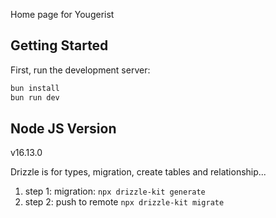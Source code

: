 Home page for Yougerist

## Getting Started

First, run the development server:

```bash
bun install
bun run dev
```

## Node JS Version

v16.13.0

Drizzle is for types, migration, create tables and relationship...

1. step 1: migration: `npx drizzle-kit generate`
2. step 2: push to remote `npx drizzle-kit migrate`